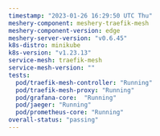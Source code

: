 ```yaml
---
timestamp: "2023-01-26 16:29:50 UTC Thu"
meshery-component: meshery-traefik-mesh
meshery-component-version: edge
meshery-server-version: "v0.6.45"
k8s-distro: minikube
k8s-version: "v1.23.13"
service-mesh: traefik-mesh
service-mesh-version: ""
tests:
  pod/traefik-mesh-controller: "Running"
  pod/traefik-mesh-proxy: "Running"
  pod/grafana-core:  "Running"
  pod/jaeger: "Running"
  pod/prometheus-core: "Running" 
overall-status: "passing"
---
```

